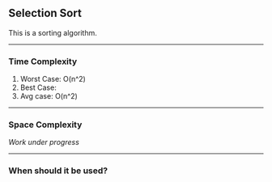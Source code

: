## Selection Sort
This is a sorting algorithm.

---
### Time Complexity
1. Worst Case: O(n^2)
2. Best Case: 
3. Avg case: O(n^2)

---
### Space Complexity
*Work under progress*

---
### When should it be used?
